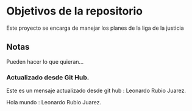 # Objetivos de la repositorio

Este proyecto se encarga de manejar los planes de la liga de la justicia


## Notas
Pueden hacer lo que quieran...


### Actualizado desde Git Hub.

Este es un mensaje actualizado desde git hub : Leonardo Rubio Juarez.

Hola mundo : Leonardo Rubio Juarez.
